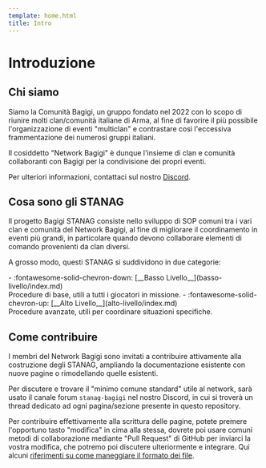 ```yaml
---
template: home.html
title: Intro
---
```


# Introduzione

## Chi siamo

Siamo la Comunità Bagigi, un gruppo fondato nel 2022 con lo scopo di riunire molti clan/comunità italiane di Arma, al fine di favorire il più possibile l'organizzazione di eventi "multiclan" e contrastare così l'eccessiva frammentazione dei numerosi gruppi italiani.

Il cosiddetto "Network Bagigi" è dunque l'insieme di clan e comunità collaboranti con Bagigi per la condivisione dei propri eventi.

Per ulteriori informazioni, contattaci sul nostro [Discord](https://discord.gg/vzJGTCaJxb).

## Cosa sono gli STANAG

Il progetto Bagigi STANAG consiste nello sviluppo di SOP comuni tra i vari clan e comunità del Network Bagigi, al fine di migliorare il coordinamento in eventi più grandi, in particolare quando devono collaborare elementi di comando provenienti da clan diversi.

A grosso modo, questi STANAG si suddividono in due categorie:

<div class="grid cards" markdown>
- :fontawesome-solid-chevron-down: [__Basso Livello__](basso-livello/index.md)<br>
  Procedure di base, utili a tutti i giocatori in missione.
- :fontawesome-solid-chevron-up: [__Alto Livello__](alto-livello/index.md)<br>
  Procedure avanzate, utili per coordinare situazioni specifiche.
</div>

## Come contribuire

I membri del Network Bagigi sono invitati a contribuire attivamente alla costruzione degli STANAG, ampliando la documentazione esistente con nuove pagine o rimodellando quelle esistenti.

Per discutere e trovare il "minimo comune standard" utile al network, sarà usato il canale forum `stanag-bagigi` nel nostro Discord, in cui si troverà un thread dedicato ad ogni pagina/sezione presente in questo repository.

Per contribuire effettivamente alla scrittura delle pagine, potete premere l'opportuno tasto "modifica" in cima alla stessa, dovrete poi usare comuni metodi di collaborazione mediante "Pull Request" di GitHub per inviarci la vostra modifica, che potremo poi discutere ulteriormente e integrare. Qui alcuni [riferimenti su come maneggiare il formato dei file](https://squidfunk.github.io/mkdocs-material/reference/).
